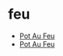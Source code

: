 # feu

 * [Pot Au Feu](index/p/pot-au-feu-241767.json)
 * [Pot Au Feu](index/p/pot-au-feu-367768.json)
